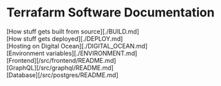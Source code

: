 # Terrafarm Software Documentation

[How stuff gets built from source][./BUILD.md]  
[How stuff gets deployed][./DEPLOY.md]  
[Hosting on Digital Ocean][./DIGITAL_OCEAN.md]  
[Environment variables][./ENVIRONMENT.md]  
[Frontend][/src/frontend/README.md]  
[GraphQL][/src/graphql/README.md]  
[Database][/src/postgres/README.md]  
